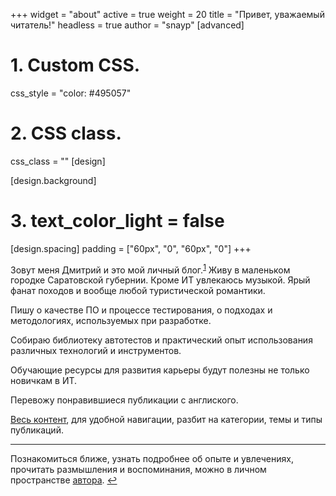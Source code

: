 +++
widget = "about"
active = true
weight = 20
title = "Привет, уважаемый читатель!"
headless = true
author  = "snayp"
[advanced]
 # 1. Custom CSS. 
 css_style = "color: #495057"
 
 # 2. CSS class.
 css_class = ""
[design]


[design.background]
 # 3. text_color_light = false
[design.spacing]
  padding = ["60px", "0", "60px", "0"]
+++

Зовут меня Дмитрий и это мой личный блог.<sup id="fnref">[1](#fn)</sup> Живу в маленьком городке Саратовской губернии. Кроме ИТ увлекаюсь музыкой. Ярый фанат походов и вообще любой туристической романтики.

Пишу о качестве ПО и процессе тестирования, о подходах и методологиях, используемых при разработке.

Собираю библиотеку автотестов и практический опыт использования различных технологий и инструментов.

Обучающие ресурсы для развития карьеры будут полезны не только новичкам в ИТ.

Перевожу понравившиеся публикации с англиского.

[Весь контент](содержание/), для удобной навигации, разбит на категории, темы и типы публикаций.

<!-- Избранные посты собраны в разделе [лучшее](лучшее/). -->

<section id="fn">
<hr />

Познакомиться ближе, узнать подробнее об опыте и увлечениях, прочитать размышления и воспоминания, можно в личном пространстве [автора](автор/). [↩︎](#fnref)

</section>

[fnref]: /#fnref
[fn]: /#fn